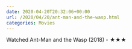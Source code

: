 ```yaml
---
date: 2020-04-20T20:32:06+00:00
url: /2020/04/20/ant-man-and-the-wasp.html
categories: Movies
---
```

Watched Ant-Man and the Wasp (2018) - ★★★





